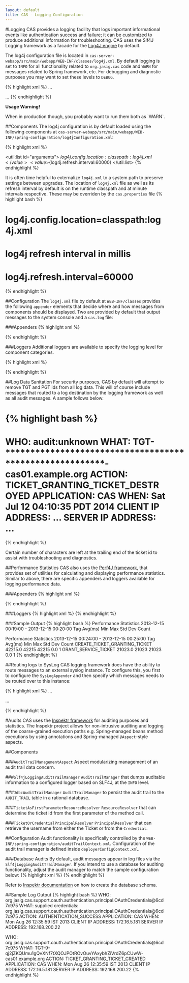 ```yaml
---
layout: default
title: CAS - Logging Configuration
---
```



#Logging 
CAS provides a logging facility that logs important informational events like authentication success and failure; it can be customized to produce additional information for troubleshooting. CAS uses the Slf4J Logging framework as a facade for the [Log4J engine](http://logging.apache.org/log4j/‎) by default. 

The log4j configuration file is located in `cas-server-webapp/src/main/webapp/WEB-INF/classes/log4j.xml`. By default logging is set to `INFO` for all functionality related to `org.jasig.cas` code and `WARN` for messages related to Spring framework, etc. For debugging and diagnostic purposes you may want to set these levels to  `DEBUG`. 

{% highlight xml %}
...

<logger name="org.springframework.webflow" additivity="true">
    <level value="DEBUG" />
    <appender-ref ref="cas" />
</logger>

<logger name="org.jasig" additivity="true">
    <level value="DEBUG" />
    <appender-ref ref="cas" />
</logger>

...
{% endhighlight %}


<div class="alert alert-warning"><strong>Usage Warning!</strong><p>When in production though, you probably want to run them both as `WARN`.</p></div>


##Components
The log4j configuration is by default loaded using the following components at `cas-server-webapp/src/main/webapp/WEB-INF/spring-configuration/log4jConfiguration.xml`:

{% highlight xml %}
<bean id="log4jInitialization" class="org.springframework.beans.factory.config.MethodInvokingFactoryBean"
    p:targetClass="org.springframework.util.Log4jConfigurer" p:targetMethod="initLogging" p:arguments-ref="arguments"/>

<util:list id="arguments">
   <value>${log4j.config.location:classpath:log4j.xml}</value>
   <value>${log4j.refresh.interval:60000}</value>
</util:list>
{% endhighlight %}

It is often time helpful to externalize `log4j.xml` to a system path to preserve settings between upgrades. The location of `log4j.xml` file as well as its refresh interval by default is on the runtime classpath and at minute intervals respective. These may be overriden by the `cas.properties` file
{% highlight bash %}
# log4j.config.location=classpath:log4j.xml
#
# log4j refresh interval in millis
# log4j.refresh.interval=60000
{% endhighlight %}


##Configuration
The `log4j.xml` file by default at `WEB-INF/classes` provides the following `appender` elements that decide where and how messages from components should be displayed. Two are provided by default that output messages to the system console and a `cas.log` file:


###Appenders
{% highlight xml %}
<appender name="console" class="org.apache.log4j.ConsoleAppender">
    <layout class="org.apache.log4j.PatternLayout">
        <param name="ConversionPattern" value="%d %p [%c] - &lt;%m&gt;%n"/>
    </layout>
</appender>

<appender name="cas" class="org.apache.log4j.RollingFileAppender">
    <param name="File" value="cas.log" />
    <param name="MaxFileSize" value="512KB" />
    <param name="MaxBackupIndex" value="3" />
    <layout class="org.apache.log4j.PatternLayout">
        <param name="ConversionPattern" value="%d %p [%c] - %m%n"/>
    </layout>
</appender>
{% endhighlight %}


###Loggers
Additional loggers are available to specify the logging level for component categories.

{% highlight xml %}
<logger name="org.springframework">
    <level value="WARN" />
</logger>

<logger name="org.springframework.webflow">
    <level value="WARN" />
</logger>

<logger name="org.jasig" additivity="true">
    <level value="INFO" />
    <appender-ref ref="cas" />
</logger>

<logger name="com.github.inspektr.audit.support.Slf4jLoggingAuditTrailManager">
    <level value="INFO" />
    <appender-ref ref="cas" />
</logger>

<logger name="org.jasig.cas.web.flow" additivity="true">
    <level value="INFO" />
    <appender-ref ref="cas" />
</logger>
{% endhighlight %}

##Log Data Sanitation
For security purposes, CAS by default will attempt to remove TGT and PGT ids from all log data. This will of course include messages that routed to a log destination by the logging framework as well as all audit messages. A sample follows below:

{% highlight bash %}
=============================================================
WHO: audit:unknown
WHAT: TGT-********************************************************-cas01.example.org
ACTION: TICKET_GRANTING_TICKET_DESTROYED
APPLICATION: CAS
WHEN: Sat Jul 12 04:10:35 PDT 2014
CLIENT IP ADDRESS: ...
SERVER IP ADDRESS: ...
=============================================================
{% endhighlight %}

Certain number of characters are left at the trailing end of the ticket id to assist with troubleshooting and diagnostics.

##Performance Statistics
CAS also uses the [Perf4J framework](http://perf4j.codehaus.org/), that provides set of utilities for calculating and displaying performance statistics. Similar to above, there are specific appenders and loggers available for logging performance data.


###Appenders
{% highlight xml %}
<appender name="CoalescingStatistics" class="org.perf4j.log4j.AsyncCoalescingStatisticsAppender">
    <param name="TimeSlice" value="60000"/>
    <appender-ref ref="fileAppender"/>
    <appender-ref ref="graphExecutionTimes"/>
    <appender-ref ref="graphExecutionTPS"/>
</appender>

<!-- This file appender is used to output aggregated performance statistics -->
<appender name="fileAppender" class="org.apache.log4j.FileAppender">
    <param name="File" value="perfStats.log"/>
    <layout class="org.apache.log4j.PatternLayout">
        <param name="ConversionPattern" value="%m%n"/>
    </layout>
</appender>

<appender name="graphExecutionTimes" class="org.perf4j.log4j.GraphingStatisticsAppender">
    <!-- Possible GraphTypes are Mean, Min, Max, StdDev, Count and TPS -->
    <param name="GraphType" value="Mean"/>
    <!-- The tags of the timed execution blocks to graph are specified here -->
    <param name="TagNamesToGraph" value="DESTROY_TICKET_GRANTING_TICKET,GRANT_SERVICE_TICKET,GRANT_PROXY_GRANTING_TICKET,VALIDATE_SERVICE_TICKET,CREATE_TICKET_GRANTING_TICKET,AUTHENTICATE" />
</appender>

<appender name="graphExecutionTPS" class="org.perf4j.log4j.GraphingStatisticsAppender">
    <param name="GraphType" value="TPS" />
    <param name="TagNamesToGraph" value="DESTROY_TICKET_GRANTING_TICKET,GRANT_SERVICE_TICKET,GRANT_PROXY_GRANTING_TICKET,VALIDATE_SERVICE_TICKET,CREATE_TICKET_GRANTING_TICKET,AUTHENTICATE" />
</appender>
{% endhighlight %}


###Loggers
{% highlight xml %}
<logger name="org.perf4j.TimingLogger" additivity="false">
    <level value="INFO" />
    <appender-ref ref="CoalescingStatistics" />
</logger>
{% endhighlight %}



###Sample Output
{% highlight bash %}
Performance Statistics   2013-12-15 00:19:00 - 2013-12-15 00:20:00
Tag                                                  Avg(ms)         Min         Max     Std Dev       Count

Performance Statistics   2013-12-15 00:24:00 - 2013-12-15 00:25:00
Tag                                                  Avg(ms)         Min         Max     Std Dev       Count
CREATE_TICKET_GRANTING_TICKET                        42215.0       42215       42215         0.0           1
GRANT_SERVICE_TICKET                                 21023.0       21023       21023         0.0           1
{% endhighlight %}


##Routing logs to SysLog
CAS logging framework does have the ability to route messages to an external syslog instance. To configure this, you first to configure the `SysLogAppender` and then specify which messages needs to be routed over to this instance:

{% highlight xml %}
...
<appender name="syslog" class="org.apache.log4j.net.SyslogAppender">
    <param name="Threshold" value="DEBUG" />
    <param name="Facility" value="LOCAL1" />
    <param name="FacilityPrinting" value="true" />
    <param name="SyslogHost" value="log.syslog.edu" />
    <layout class="org.apache.log4j.PatternLayout">
        <param name="ConversionPattern" value="%d{yyyy-MM-dd HH:mm:ss,SSSZ} %-5r %-5p [%c] (%t:%x) %m%n" />
    </layout>
</appender>

...

<logger name="org.jasig" additivity="true">
        <level value="DEBUG" />
        <appender-ref ref="cas" />
        <appender-ref ref="syslog" />
</logger>

{% endhighlight %}


#Audits
CAS uses the [Inspektr framework](https://github.com/dima767/inspektr) for auditing purposes and statistics. The Inspektr project allows for non-intrusive auditing and logging of the coarse-grained execution paths e.g. Spring-managed beans method executions by using annotations and Spring-managed `@Aspect`-style aspects.

##Components

###`AuditTrailManagementAspect`
Aspect modularizing management of an audit trail data concern.


###`Slf4jLoggingAuditTrailManager`
`AuditTrailManager` that dumps auditable information to a configured logger based on SLF4J, at the `INFO` level.


###`JdbcAuditTrailManager`
`AuditTrailManager` to persist the audit trail to the `AUDIT_TRAIL` table in a rational database.


###`TicketAsFirstParameterResourceResolver`
`ResourceResolver` that can determine the ticket id from the first parameter of the method call.


###`TicketOrCredentialPrincipalResolver`
`PrincipalResolver` that can retrieve the username from either the Ticket or from the `Credential`.

##Configuration
Audit functionality is specifically controlled by the `WEB-INF/spring-configuration/auditTrailContext.xml`. Configuration of the audit trail manager is defined inside `deployerConfigContext.xml`.


###Database Audits
By default, audit messages appear in log files via the `Slf4jLoggingAuditTrailManager`. If you intend to use a database for auditing functionality, adjust the audit manager to match the sample configuration below:
{% highlight xml %}
<bean id="auditManager" class="com.github.inspektr.audit.support.JdbcAuditTrailManager">
  <constructor-arg index="0" ref="inspektrTransactionTemplate" />
  <property name="dataSource" ref="dataSource" />
  <property name="cleanupCriteria" ref="auditCleanupCriteria" />
</bean>
<bean id="auditCleanupCriteria"
  class="com.github.inspektr.audit.support.MaxAgeWhereClauseMatchCriteria">
  <constructor-arg index="0" value="180" />
</bean>
{% endhighlight %}

Refer to [Inspektr documentation](https://github.com/dima767/inspektr/wiki/Inspektr-Auditing) on how to create the database schema.


##Sample Log Output
{% highlight bash %}
WHO: org.jasig.cas.support.oauth.authentication.principal.OAuthCredentials@6cd7c975
WHAT: supplied credentials: org.jasig.cas.support.oauth.authentication.principal.OAuthCredentials@6cd7c975
ACTION: AUTHENTICATION_SUCCESS
APPLICATION: CAS
WHEN: Mon Aug 26 12:35:59 IST 2013
CLIENT IP ADDRESS: 172.16.5.181
SERVER IP ADDRESS: 192.168.200.22

WHO: org.jasig.cas.support.oauth.authentication.principal.OAuthCredentials@6cd7c975
WHAT: TGT-9-qj2jZKQUmu1gQvXNf7tXQOJPOtROvOuvYAxybhZiVrdZ6pCUwW-cas01.example.org
ACTION: TICKET_GRANTING_TICKET_CREATED
APPLICATION: CAS
WHEN: Mon Aug 26 12:35:59 IST 2013
CLIENT IP ADDRESS: 172.16.5.181
SERVER IP ADDRESS: 192.168.200.22
{% endhighlight %}
